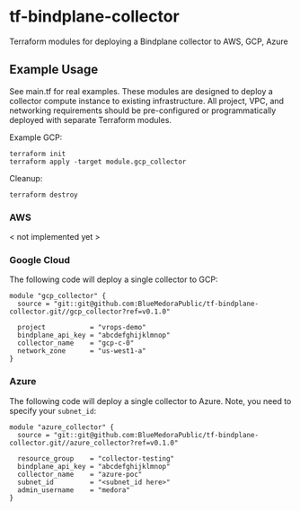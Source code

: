 # tf-bindplane-collector
Terraform modules for deploying a Bindplane collector to AWS, GCP, Azure

## Example Usage

See main.tf for real examples. These modules are designed to deploy a collector
compute instance to existing infrastructure. All project, VPC, and networking
requirements should be pre-configured or programmatically deployed with
separate Terraform modules.

Example GCP:
```
terraform init
terraform apply -target module.gcp_collector
```

Cleanup:
```
terraform destroy
```

### AWS

< not implemented yet >

### Google Cloud
The following code will deploy a single collector to GCP:
```
module "gcp_collector" {
  source = "git::git@github.com:BlueMedoraPublic/tf-bindplane-collector.git//gcp_collector?ref=v0.1.0"

  project           = "vrops-demo"
  bindplane_api_key = "abcdefghijklmnop"
  collector_name    = "gcp-c-0"
  network_zone      = "us-west1-a"
}
```

### Azure
The following code will deploy a single collector to Azure.
Note, you need to specify your `subnet_id`:
```
module "azure_collector" {
  source = "git::git@github.com:BlueMedoraPublic/tf-bindplane-collector.git//azure_collector?ref=v0.1.0"

  resource_group    = "collector-testing"
  bindplane_api_key = "abcdefghijklmnop"
  collector_name    = "azure-poc"
  subnet_id         = "<subnet_id here>"
  admin_username    = "medora"
}
```
